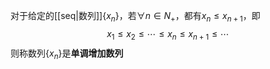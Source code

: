 对于给定的[[seq|数列]]$\{x_n\}$，若$\forall n\in N_+$，都有$x_n\le x_{n+1}$，即
$$x_1\le x_2\le\cdots\le x_n\le x_{n+1}\le\cdots$$
则称数列$\{x_n\}$是**单调增加数列**